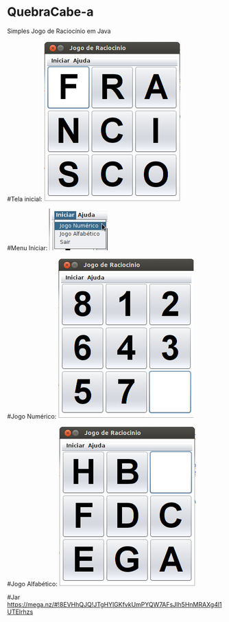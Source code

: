 # QuebraCabe-a
Simples Jogo de Raciocínio em Java

#Tela inicial:
![Tela inicial](https://github.com/rodriguesfas/Quebra-Cabeca/blob/master/Game%20Dos%20Oitos%20Numeros/img/tela%20inicial%20-%20jogo%20oito%20numeros.png)

#Menu Iniciar:
![Menu Iniciar](https://github.com/rodriguesfas/Quebra-Cabeca/blob/master/Game%20Dos%20Oitos%20Numeros/img/menu-jogo-oito-numeros.png)

#Jogo Numérico:
![Jogo Numérico](https://github.com/rodriguesfas/Quebra-Cabeca/blob/master/Game%20Dos%20Oitos%20Numeros/img/jogo-oito-numeros.png)

#Jogo Alfabético:
![Jogo Alfabético](https://github.com/rodriguesfas/Quebra-Cabeca/blob/master/Game%20Dos%20Oitos%20Numeros/img/alfabeto-jogo-oito-numeros.png)

#Jar
https://mega.nz/#!8EVHhQJQ!JTgHYlGKfvkUmPYQW7AFsJIh5HnMRAXg4l1UTElrhzs
